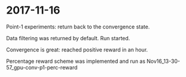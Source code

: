 # 2017-11-16

Point-1 experiments: return back to the convergence state.

Data filtering was returned by default. Run started.

Convergence is great: reached positive reward in an hour.

Percentage reward scheme was implemented and run as Nov16_13-30-57_gpu-conv-p1-perc-reward
